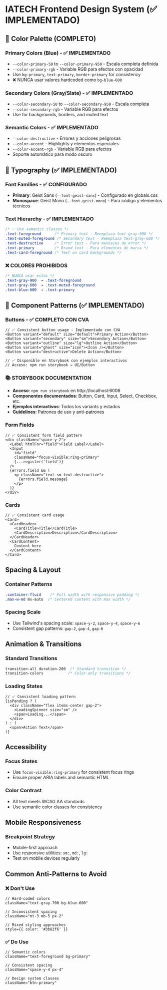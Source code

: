 # IATECH Frontend Design System (✅ IMPLEMENTADO)

## 🎨 Color Palette (COMPLETO)

### Primary Colors (Blue) - ✅ IMPLEMENTADO
- `--color-primary-50` to `--color-primary-950` - Escala completa definida
- `--color-primary-rgb` - Variable RGB para efectos con opacidad
- Use `bg-primary`, `text-primary`, `border-primary` for consistency
- ❌ NUNCA usar valores hardcoded como `bg-blue-600`

### Secondary Colors (Gray/Slate) - ✅ IMPLEMENTADO
- `--color-secondary-50` to `--color-secondary-950` - Escala completa
- `--color-secondary-rgb` - Variable RGB para efectos
- Use for backgrounds, borders, and muted text

### Semantic Colors - ✅ IMPLEMENTADO
- `--color-destructive` - Errores y acciones peligrosas
- `--color-accent` - Highlights y elementos especiales
- `--color-accent-rgb` - Variable RGB para efectos
- Soporte automático para modo oscuro

## 📝 Typography (✅ IMPLEMENTADO)

### Font Families - ✅ CONFIGURADO
- **Primary**: Geist Sans (`--font-geist-sans`) - Configurado en globals.css
- **Monospace**: Geist Mono (`--font-geist-mono`) - Para código y elementos técnicos

### Text Hierarchy - ✅ IMPLEMENTADO
```css
/* ✅ Use semantic classes */
.text-foreground      /* Primary text - Reemplaza text-gray-900 */
.text-muted-foreground /* Secondary text - Reemplaza text-gray-600 */
.text-destructive     /* Error text - Para mensajes de error */
.text-primary         /* Brand text - Para elementos de marca */
.text-card-foreground /* Text on card backgrounds */
```

### ❌ COLORES PROHIBIDOS
```css
/* NUNCA usar estos */
.text-gray-900  → .text-foreground
.text-gray-600  → .text-muted-foreground
.text-blue-600  → .text-primary
```

## 🧩 Component Patterns (✅ IMPLEMENTADO)

### Buttons - ✅ COMPLETO CON CVA
```tsx
// ✅ Consistent button usage - Implementado con CVA
<Button variant="default" size="default">Primary Action</Button>
<Button variant="secondary" size="sm">Secondary Action</Button>
<Button variant="outline" size="lg">Outline Action</Button>
<Button variant="ghost" size="icon"><Icon /></Button>
<Button variant="destructive">Delete Action</Button>

// ✅ Disponible en Storybook con ejemplos interactivos
// Acceso: npm run storybook → UI/Button
```

### 📚 STORYBOOK DOCUMENTATION
- **Acceso**: `npm run storybook` en http://localhost:6006
- **Componentes documentados**: Button, Card, Input, Select, Checkbox, etc.
- **Ejemplos interactivos**: Todos los variants y estados
- **Guidelines**: Patrones de uso y anti-patrones

### Form Fields
```tsx
// ✅ Consistent form field pattern
<div className="space-y-2">
  <Label htmlFor="field">Field Label</Label>
  <Input
    id="field"
    className="focus-visible:ring-primary"
    {...register('field')}
  />
  {errors.field && (
    <p className="text-sm text-destructive">
      {errors.field.message}
    </p>
  )}
</div>
```

### Cards
```tsx
// ✅ Consistent card usage
<Card>
  <CardHeader>
    <CardTitle>Title</CardTitle>
    <CardDescription>Description</CardDescription>
  </CardHeader>
  <CardContent>
    Content here
  </CardContent>
</Card>
```

## Spacing & Layout

### Container Patterns
```css
.container-fluid    /* Full width with responsive padding */
.max-w-md mx-auto  /* Centered content with max width */
```

### Spacing Scale
- Use Tailwind's spacing scale: `space-y-2`, `space-y-4`, `space-y-6`
- Consistent gap patterns: `gap-2`, `gap-4`, `gap-6`

## Animation & Transitions

### Standard Transitions
```css
transition-all duration-200  /* Standard transition */
transition-colors           /* Color-only transitions */
```

### Loading States
```tsx
// ✅ Consistent loading pattern
{isPending ? (
  <div className="flex items-center gap-2">
    <LoadingSpinner size="sm" />
    <span>Loading...</span>
  </div>
) : (
  <span>Action Text</span>
)}
```

## Accessibility

### Focus States
- Use `focus-visible:ring-primary` for consistent focus rings
- Ensure proper ARIA labels and semantic HTML

### Color Contrast
- All text meets WCAG AA standards
- Use semantic color classes for consistency

## Mobile Responsiveness

### Breakpoint Strategy
- Mobile-first approach
- Use responsive utilities: `sm:`, `md:`, `lg:`
- Test on mobile devices regularly

## Common Anti-Patterns to Avoid

### ❌ Don't Use
```tsx
// Hard-coded colors
className="text-gray-700 bg-blue-600"

// Inconsistent spacing
className="mt-3 mb-5 px-2"

// Mixed styling approaches
style={{ color: '#3b82f6' }}
```

### ✅ Do Use
```tsx
// Semantic colors
className="text-foreground bg-primary"

// Consistent spacing
className="space-y-4 px-4"

// Design system classes
className="btn-primary"
```